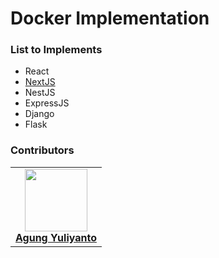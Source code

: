 Docker Implementation
================================

### List to Implements
* React
* [NextJS](https://github.com/agung-learns/docker-implementation/tree/feature/main/nextjs/nextjs-docker)
* NestJS
* ExpressJS
* Django
* Flask

### Contributors
<table>
  <tr>
    <td align="center">
      <a href="https://www.linkedin.com/in/agung96tm/">
        <img src="https://avatars.githubusercontent.com/u/1901484?v=4" width="100px;" alt=""/><br />
        <b>Agung Yuliyanto</b><br>
      </a>
    </td>
  </tr>
</table>